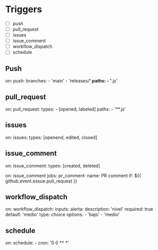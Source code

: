 # Triggers

- [ ] push
- [ ] pull_request
- [ ] issues
- [ ] issue_comment
- [ ] workflow_dispatch
- [ ] schedule

## Push

on:
    push:
        branches:
            - 'main'
            - 'releases/**'
        paths:
            - '**.js'

## pull_request

on:
    pull_request:
        types:
            - [opened, labeled]
        paths:
            - '**.js'

## issues

on:
    issues:
        types: [openend, edited, closed]

## issue_comment

on:
    issue_comment:
        types: [created, deleted]

on: issue_comment
    jobs:
        pr_comment:
            name: PR comment
            if: ${{ github.event.essue.pull_request }}

## workflow_dispatch

on:
    workflow_dispatch:
        inputs:
            alerta:
                description: 'nivel'
                required: true
                default: 'medio'
                type: choice
                options:
                    - 'bajo'
                    - 'medio'

## schedule

on:
    schedule:
        - cron: '0 0 ** *'

